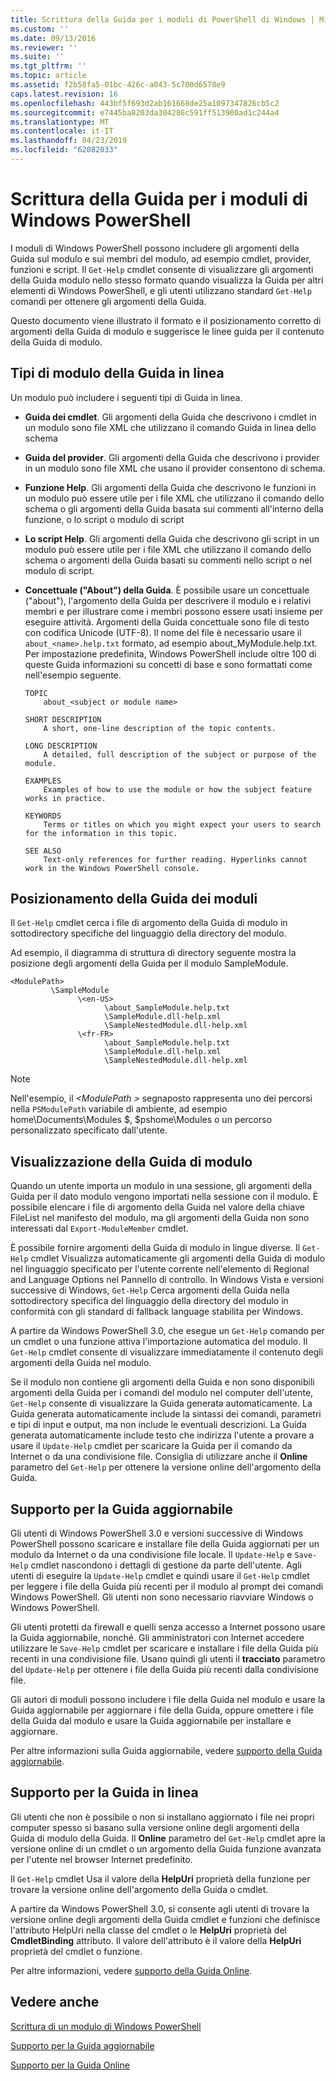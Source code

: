 ```yaml
---
title: Scrittura della Guida per i moduli di PowerShell di Windows | Microsoft Docs
ms.custom: ''
ms.date: 09/13/2016
ms.reviewer: ''
ms.suite: ''
ms.tgt_pltfrm: ''
ms.topic: article
ms.assetid: f2b58fa5-01bc-426c-a043-5c700d6578e9
caps.latest.revision: 16
ms.openlocfilehash: 443bf5f693d2ab161668de25a1097347826cb5c2
ms.sourcegitcommit: e7445ba8203da304286c591ff513900ad1c244a4
ms.translationtype: MT
ms.contentlocale: it-IT
ms.lasthandoff: 04/23/2019
ms.locfileid: "62082033"
---
```

# <a name="writing-help-for-windows-powershell-modules"></a>Scrittura della Guida per i moduli di Windows PowerShell

I moduli di Windows PowerShell possono includere gli argomenti della Guida sul modulo e sui membri del modulo, ad esempio cmdlet, provider, funzioni e script. Il `Get-Help` cmdlet consente di visualizzare gli argomenti della Guida modulo nello stesso formato quando visualizza la Guida per altri elementi di Windows PowerShell, e gli utenti utilizzano standard `Get-Help` comandi per ottenere gli argomenti della Guida.

Questo documento viene illustrato il formato e il posizionamento corretto di argomenti della Guida di modulo e suggerisce le linee guida per il contenuto della Guida di modulo.

## <a name="types-of-module-help"></a>Tipi di modulo della Guida in linea

Un modulo può includere i seguenti tipi di Guida in linea.

- **Guida dei cmdlet**. Gli argomenti della Guida che descrivono i cmdlet in un modulo sono file XML che utilizzano il comando Guida in linea dello schema

- **Guida del provider**. Gli argomenti della Guida che descrivono i provider in un modulo sono file XML che usano il provider consentono di schema.

- **Funzione Help**. Gli argomenti della Guida che descrivono le funzioni in un modulo può essere utile per i file XML che utilizzano il comando dello schema o gli argomenti della Guida basata sui commenti all'interno della funzione, o lo script o modulo di script

- **Lo script Help**. Gli argomenti della Guida che descrivono gli script in un modulo può essere utile per i file XML che utilizzano il comando dello schema o argomenti della Guida basati su commenti nello script o nel modulo di script.

- **Concettuale ("About") della Guida**. È possibile usare un concettuale ("about"), l'argomento della Guida per descrivere il modulo e i relativi membri e per illustrare come i membri possono essere usati insieme per eseguire attività. Argomenti della Guida concettuale sono file di testo con codifica Unicode (UTF-8). Il nome del file è necessario usare il `about_<name>.help.txt` formato, ad esempio about_MyModule.help.txt. Per impostazione predefinita, Windows PowerShell include oltre 100 di queste Guida informazioni su concetti di base e sono formattati come nell'esempio seguente.

  ```
  TOPIC
      about_<subject or module name>

  SHORT DESCRIPTION
      A short, one-line description of the topic contents.

  LONG DESCRIPTION
      A detailed, full description of the subject or purpose of the module.

  EXAMPLES
      Examples of how to use the module or how the subject feature works in practice.

  KEYWORDS
      Terms or titles on which you might expect your users to search for the information in this topic.

  SEE ALSO
      Text-only references for further reading. Hyperlinks cannot work in the Windows PowerShell console.

  ```

## <a name="placement-of-module-help"></a>Posizionamento della Guida dei moduli

Il `Get-Help` cmdlet cerca i file di argomento della Guida di modulo in sottodirectory specifiche del linguaggio della directory del modulo.

Ad esempio, il diagramma di struttura di directory seguente mostra la posizione degli argomenti della Guida per il modulo SampleModule.

```
<ModulePath>
         \SampleModule
               \<en-US>
                     \about_SampleModule.help.txt
                     \SampleModule.dll-help.xml
                     \SampleNestedModule.dll-help.xml
               \<fr-FR>
                     \about_SampleModule.help.txt
                     \SampleModule.dll-help.xml
                     \SampleNestedModule.dll-help.xml

```

> [!NOTE]
> Nell'esempio, il  *\<ModulePath >* segnaposto rappresenta uno dei percorsi nella `PSModulePath` variabile di ambiente, ad esempio home\Documents\Modules $, $pshome\Modules o un percorso personalizzato specificato dall'utente.

## <a name="getting-module-help"></a>Visualizzazione della Guida di modulo

Quando un utente importa un modulo in una sessione, gli argomenti della Guida per il dato modulo vengono importati nella sessione con il modulo. È possibile elencare i file di argomento della Guida nel valore della chiave FileList nel manifesto del modulo, ma gli argomenti della Guida non sono interessati dal `Export-ModuleMember` cmdlet.

È possibile fornire argomenti della Guida di modulo in lingue diverse. Il `Get-Help` cmdlet Visualizza automaticamente gli argomenti della Guida di modulo nel linguaggio specificato per l'utente corrente nell'elemento di Regional and Language Options nel Pannello di controllo. In Windows Vista e versioni successive di Windows, `Get-Help` Cerca argomenti della Guida nella sottodirectory specifica del linguaggio della directory del modulo in conformità con gli standard di fallback language stabilita per Windows.

A partire da Windows PowerShell 3.0, che esegue un `Get-Help` comando per un cmdlet o una funzione attiva l'importazione automatica del modulo. Il `Get-Help` cmdlet consente di visualizzare immediatamente il contenuto degli argomenti della Guida nel modulo.

Se il modulo non contiene gli argomenti della Guida e non sono disponibili argomenti della Guida per i comandi del modulo nel computer dell'utente, `Get-Help` consente di visualizzare la Guida generata automaticamente. La Guida generata automaticamente include la sintassi dei comandi, parametri e tipi di input e output, ma non include le eventuali descrizioni. La Guida generata automaticamente include testo che indirizza l'utente a provare a usare il `Update-Help` cmdlet per scaricare la Guida per il comando da Internet o da una condivisione file. Consiglia di utilizzare anche il **Online** parametro del `Get-Help` per ottenere la versione online dell'argomento della Guida.

## <a name="supporting-updatable-help"></a>Supporto per la Guida aggiornabile

Gli utenti di Windows PowerShell 3.0 e versioni successive di Windows PowerShell possono scaricare e installare file della Guida aggiornati per un modulo da Internet o da una condivisione file locale. Il `Update-Help` e `Save-Help` cmdlet nascondono i dettagli di gestione da parte dell'utente. Agli utenti di eseguire la `Update-Help` cmdlet e quindi usare il `Get-Help` cmdlet per leggere i file della Guida più recenti per il modulo al prompt dei comandi Windows PowerShell. Gli utenti non sono necessario riavviare Windows o Windows PowerShell.

Gli utenti protetti da firewall e quelli senza accesso a Internet possono usare la Guida aggiornabile, nonché. Gli amministratori con Internet accedere utilizzare le `Save-Help` cmdlet per scaricare e installare i file della Guida più recenti in una condivisione file. Usano quindi gli utenti il **tracciato** parametro del `Update-Help` per ottenere i file della Guida più recenti dalla condivisione file.

Gli autori di moduli possono includere i file della Guida nel modulo e usare la Guida aggiornabile per aggiornare i file della Guida, oppure omettere i file della Guida dal modulo e usare la Guida aggiornabile per installare e aggiornare.

Per altre informazioni sulla Guida aggiornabile, vedere [supporto della Guida aggiornabile](./supporting-updatable-help.md).

## <a name="supporting-online-help"></a>Supporto per la Guida in linea

Gli utenti che non è possibile o non si installano aggiornato i file nei propri computer spesso si basano sulla versione online degli argomenti della Guida di modulo della Guida. Il **Online** parametro del `Get-Help` cmdlet apre la versione online di un cmdlet o un argomento della Guida funzione avanzata per l'utente nel browser Internet predefinito.

Il `Get-Help` cmdlet Usa il valore della **HelpUri** proprietà della funzione per trovare la versione online dell'argomento della Guida o cmdlet.

A partire da Windows PowerShell 3.0, si consente agli utenti di trovare la versione online degli argomenti della Guida cmdlet e funzioni che definisce l'attributo HelpUri nella classe del cmdlet o le **HelpUri** proprietà del **CmdletBinding** attributo. Il valore dell'attributo è il valore della **HelpUri** proprietà del cmdlet o funzione.

Per altre informazioni, vedere [supporto della Guida Online](./supporting-online-help.md).

## <a name="see-also"></a>Vedere anche

[Scrittura di un modulo di Windows PowerShell](./writing-a-windows-powershell-module.md)

[Supporto per la Guida aggiornabile](./supporting-updatable-help.md)

[Supporto per la Guida Online](./supporting-online-help.md)